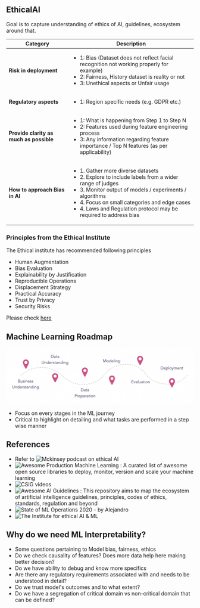 ## EthicalAI
Goal is to capture understanding of ethics of AI, guidelines, ecosystem around that.

Category|Description
--------|-----------
**Risk in deployment** | <ul><li> 1: Bias (Dataset does not reflect facial recognition not working properly for example)<li> 2: Fairness, History dataset is reality or not<li> 3: Unethical aspects or Unfair usage</ul>
**Regulatory aspects** | <ul><li> 1: Region specific needs (e.g. GDPR etc.)</ul>
**Provide clarity as much as possible** | <ul><li> 1: What is happening from Step 1 to Step N<li> 2: Features used during feature engineering process<li> 3: Any information regarding feature importance / Top N features (as per applicability)</ul>
**How to approach Bias in AI** | <ul> <li> 1. Gather more diverse datasets <li> 2. Explore to include labels from a wider range of judges <li> 3. Monitor output of models / experiments / algorithms <li> 4. Focus on small categories and edge cases <li> 4. Laws and Regulation protocol may be required to address bias </ul>

### Principles from the Ethical Institute

The Ethical institute has recommended following principles
- Human Augmentation
- Bias Evaluation
- Explainability by Justification
- Reproducible Operations
- Displacement Strategy
- Practical Accuracy
- Trust by Privacy
- Security Risks

Please check [here](https://ethical.institute/)

## Machine Learning Roadmap

![ML Roadmap](/figure/CRISP_DM.png)

- Focus on every stages in the ML journey
- Critical to highlight on detailing and what tasks are performed in a step wise manner 

## References

- Refer to ![Mckinsey podcast on ethical AI](https://www.mckinsey.com/featured-insights/artificial-intelligence/the-ethics-of-artificial-intelligence#)
- ![Awesome Production Machine Learning](https://github.com/EthicalML/awesome-production-machine-learning) : A curated list of awesome open source libraries to deploy, monitor, version and scale your machine learning
- ![CSIG videos](https://www.youtube.com/channel/UChVIj5DCe7Vg1Iu9ZO4bsXA)
- ![Awesome AI Guidelines](https://github.com/EthicalML/awesome-artificial-intelligence-guidelines) : This repository aims to map the ecosystem of artificial intelligence guidelines, principles, codes of ethics, standards, regulation and beyond
- ![State of ML Operations 2020](https://github.com/EthicalML/state-of-mlops-2020) - by Alejandro
- ![The Institute for ethical AI & ML](https://github.com/EthicalML/ethical)

## Why do we need ML Interpretability?

- Some questions pertaining to Model bias, fairness, ethics
- Do we check causality of features? Does more data help here making better decision?
- Do we have ability to debug and know more specifics
- Are there any regulatory requirements associated with and needs to be understood in detail?
- Do we trust model's outcomes and to what extent?
- Do we have a segregation of critical domain vs non-critical domain that can be defined?

